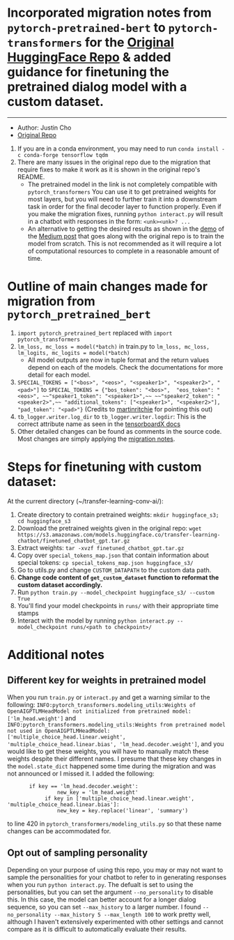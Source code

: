 # Incorporated migration notes from `pytorch-pretrained-bert` to `pytorch-transformers` for the [Original HuggingFace Repo](https://github.com/huggingface/transfer-learning-conv-ai)  & added guidance for finetuning the pretrained dialog model with a custom dataset. 
----

- Author: Justin Cho 
- [Original Repo](https://github.com/huggingface/transfer-learning-conv-ai)


1. If you are in a conda environment, you may need to run `conda install -c conda-forge tensorflow tqdm`  
2. There are many issues in the original repo due to the migration that require fixes to make it work as it is shown in the original repo's README. 
    - The pretrained model in the link is not completely compatible with `pytorch_transformers` You can use it to get pretrained weights for most layers, but you will need to further train it into a downstream task in order for the final decoder layer to function properly. Even if you make the migration fixes, running `python interact.py` will result in a chatbot with responses in the form: `<unk><unk>? ...`
    - An alternative to getting the desired results as shown in the [demo](https://convai.huggingface.co/) of the [Medium post](https://medium.com/huggingface/how-to-build-a-state-of-the-art-conversational-ai-with-transfer-learning-2d818ac26313) that goes along with the original repo is to train the model from scratch. This is not recommended as it will require a lot of computational resources to complete in a reasonable amount of time. 



# Outline of main changes made for migration from `pytorch_pretrained_bert`

1. `import pytorch_pretrained_bert` replaced with `import pytorch_transformers`
2. `lm_loss, mc_loss = model(*batch)` in train.py to `lm_loss, mc_loss, lm_logits, mc_logits = model(*batch)` 
    - All model outputs are now in tuple format and the return values depend on each of the models. Check the documentations for more detail for each model. 
3. `SPECIAL_TOKENS = ["<bos>", "<eos>", "<speaker1>", "<speaker2>", "<pad>"]` to ```SPECIAL_TOKENS = {"bos_token": "<bos>", 
                  "eos_token": "<eos>",
                  ~~"speaker1_token": "<speaker1>",~~
                  ~~"speaker2_token": "<speaker2>",~~
                  "additional_tokens": ["<speaker1>", "<speaker2>"],
                  "pad_token": "<pad>"}``` (Credits to [martinritchie](https://github.com/martinritchie) for pointing this out)
4. `tb_logger.writer.log_dir` to `tb_logger.writer.logdir`: This is the correct attribute name as seen in the [tensorboardX docs](https://tensorboardx.readthedocs.io/en/latest/_modules/tensorboardX/writer.html#SummaryWriter)
5. Other detailed changes can be found as comments in the source code. Most changes are simply applying the [migration notes](https://huggingface.co/pytorch-transformers/migration.html).


# Steps for finetuning with custom dataset: 
At the current directory (~/transfer-learning-conv-ai/): 
1. Create directory to contain pretrained weights: `mkdir huggingface_s3; cd huggingface_s3`
2. Download the pretrained weights given in the original repo: `wget https://s3.amazonaws.com/models.huggingface.co/transfer-learning-chatbot/finetuned_chatbot_gpt.tar.gz`
3. Extract weights: `tar -xvzf finetuned_chatbot_gpt.tar.gz`
4. Copy over `special_tokens_map.json` that contain information about special tokens: `cp special_tokens_map.json huggingface_s3/`
5. Go to utils.py and change `CUSTOM_DATAPATH` to the custom data path. 
6. **Change code content of `get_custom_dataset` function to reformat the custom dataset accordingly.**
7. Run `python train.py --model_checkpoint huggingface_s3/ --custom True `
8. You'll find your model checkpoints in `runs/` with their appropriate time stamps
9. Interact with the model by running `python interact.py --model_checkpoint runs/<path to checkpoint>/` 


# Additional notes 

## Different key for weights in pretrained model 
When you run `train.py` or `interact.py` and get a warning similar to the following: 
`INFO:pytorch_transformers.modeling_utils:Weights of OpenAIGPTLMHeadModel not initialized from pretrained model: ['lm_head.weight']` 
and 
`INFO:pytorch_transformers.modeling_utils:Weights from pretrained model not used in OpenAIGPTLMHeadModel: ['multiple_choice_head.linear.weight', 'multiple_choice_head.linear.bias', 'lm_head.decoder.weight']`, and you would like to get these weights, you will have to manually match these weights despite their different names. I presume that these key changes in the `model.state_dict` happened some time during the migration and was not announced or I missed it. I added the following: 
```
       if key == 'lm_head.decoder.weight': 
                new_key = 'lm_head.weight'
            if key in ['multiple_choice_head.linear.weight', 'multiple_choice_head.linear.bias']: 
                new_key = key.replace('linear', 'summary')
```
to line 420 in `pytorch_transformers/modeling_utils.py` so that these name changes can be accommodated for. 

## Opt out of sampling personality 
Depending on your purpose of using this repo, you may or may not want to sample the personalities for your chatbot to refer to in generating responses when you run `python interact.py`. The defualt is set to using the personalities, but you can set the argument `--no_personality` to disable this. In this case, the model can better account for a longer dialog sequence, so you can set `--max_history` to a larger number. I found `--no_personality --max_history 5 --max_length 100` to work pretty well, although I haven't extensively experimented with other settings and cannot compare as it is difficult to automatically evaluate their results. 


